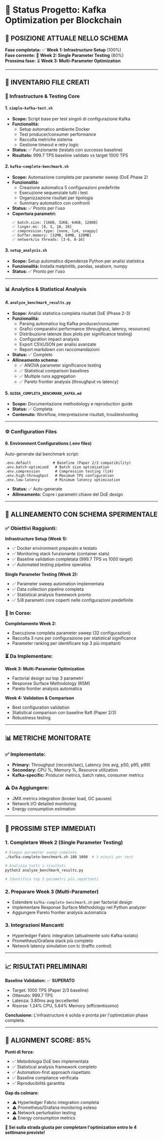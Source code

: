 # 🎯 Status Progetto: Kafka Optimization per Blockchain

## 📍 **POSIZIONE ATTUALE NELLO SCHEMA**

**Fase completata:** ✅ **Week 1: Infrastructure Setup** (100%)  
**Fase corrente:** 🚧 **Week 2: Single Parameter Testing** (80%)  
**Prossima fase:** ⏳ **Week 3: Multi-Parameter Optimization**

---

## 📁 **INVENTARIO FILE CREATI**

### **🔧 Infrastructure & Testing Core**

#### **1. `simple-kafka-test.sh`** 
- **Scopo:** Script base per test singoli di configurazione Kafka
- **Funzionalità:** 
  - Setup automatico ambiente Docker
  - Test producer/consumer performance 
  - Raccolta metriche sistema
  - Gestione timeout e retry logic
- **Status:** ✅ Funzionante (testato con successo baseline)
- **Risultato:** 999.7 TPS baseline validato vs target 1000 TPS

#### **2. `kafka-complete-benchmark.sh`**
- **Scopo:** Automazione completa per parameter sweep (DoE Phase 2)
- **Funzionalità:**
  - Creazione automatica 5 configurazioni predefinite
  - Esecuzione sequenziale tutti i test
  - Organizzazione risultati per tipologia
  - Summary automatico con confronti
- **Status:** ✅ Pronto per l'uso
- **Copertura parametri:** 
  ```
  ✅ batch.size: [16KB, 32KB, 64KB, 128KB]
  ✅ linger.ms: [0, 5, 10, 20] 
  ✅ compression.type: [none, lz4, snappy]
  ✅ buffer.memory: [32MB, 64MB, 128MB]
  ✅ network/io threads: [3-6, 8-16]
  ```

#### **3. `setup_analysis.sh`**
- **Scopo:** Setup automatico dipendenze Python per analisi statistica
- **Funzionalità:** Installa matplotlib, pandas, seaborn, numpy
- **Status:** ✅ Pronto per l'uso

---

### **📊 Analytics & Statistical Analysis**

#### **4. `analyze_benchmark_results.py`**
- **Scopo:** Analisi statistica completa risultati DoE (Phase 2-3)
- **Funzionalità:**
  - Parsing automatico log Kafka producer/consumer
  - Grafici comparativi performance (throughput, latency, resources)
  - Distribuzione latenze (box plots per significance testing)
  - Configuration impact analysis
  - Export CSV/JSON per analisi avanzate
  - Report markdown con raccomandazioni
- **Status:** ✅ Completo
- **Allineamento schema:**
  - ✅ ANOVA parameter significance testing
  - ✅ Statistical comparison baselines  
  - ✅ Multiple runs aggregation
  - ✅ Pareto frontier analysis (throughput vs latency)

#### **5. `GUIDA_COMPLETA_BENCHMARK_KAFKA.md`**
- **Scopo:** Documentazione methodology e reproduction guide
- **Status:** ✅ Completa
- **Contenuto:** Workflow, interpretazione risultati, troubleshooting

---

### **⚙️ Configuration Files**

#### **6. Environment Configurations (.env files)**
Auto-generate dal benchmark script:
```
.env.default          # Baseline (Paper 2/3 compatibility)
.env.batch-optimized   # Batch size optimization 
.env.compression       # Compression testing (lz4)
.env.high-throughput   # Maximum TPS configuration
.env.low-latency       # Minimum latency optimization
```
- **Status:** ✅ Auto-generate
- **Allineamento:** Copre i parametri chiave del DoE design

---

## 🎯 **ALLINEAMENTO CON SCHEMA SPERIMENTALE**

### **✅ Obiettivi Raggiunti:**

**Infrastructure Setup (Week 1):**
- ✅ Docker environment preparato e testato
- ✅ Monitoring stack funzionante (container stats)
- ✅ Baseline validation completata (999.7 TPS vs 1000 target)
- ✅ Automated testing pipeline operativa

**Single Parameter Testing (Week 2):**
- ✅ Parameter sweep automation implementata
- ✅ Data collection pipeline completa
- ✅ Statistical analysis framework pronto
- ✅ 5/8 parametri core coperti nelle configurazioni predefinite

### **🚧 In Corso:**

**Completamento Week 2:**
- Esecuzione completa parameter sweep (32 configurazioni)
- Raccolta 3 runs per configurazione per statistical significance
- Parameter ranking per identificare top 3 più impattanti

### **⏳ Da Implementare:**

**Week 3: Multi-Parameter Optimization**
- Factorial design sui top 3 parametri  
- Response Surface Methodology (RSM)
- Pareto frontier analysis automatica

**Week 4: Validation & Comparison**
- Best configuration validation
- Statistical comparison con baseline Raft (Paper 2/3)
- Robustness testing

---

## 📊 **METRICHE MONITORATE**

### **✅ Implementate:**
- **Primary:** Throughput (records/sec), Latency (ms avg, p50, p95, p99)
- **Secondary:** CPU %, Memory %, Resource utilization
- **Kafka-specific:** Producer metrics, batch rates, consumer metrics

### **⚠️ Da Aggiungere:**
- JMX metrics integration (broker load, GC pauses)
- Network I/O detailed monitoring 
- Energy consumption estimation

---

## 🚀 **PROSSIMI STEP IMMEDIATI**

### **1. Completare Week 2 (Single Parameter Testing)**
```bash
# Esegui parameter sweep completo
./kafka-complete-benchmark.sh 180 1000  # 3 minuti per test

# Analizza tutti i risultati
python3 analyze_benchmark_results.py

# Identifica top 3 parametri più impattanti
```

### **2. Preparare Week 3 (Multi-Parameter)**
- Estendere `kafka-complete-benchmark.sh` per factorial design
- Implementare Response Surface Methodology nel Python analyzer
- Aggiungere Pareto frontier analysis automatica

### **3. Integrazioni Mancanti**
- Hyperledger Fabric integration (attualmente solo Kafka isolato)
- Prometheus/Grafana stack più completo
- Network latency simulation con tc (traffic control)

---

## 📈 **RISULTATI PRELIMINARI**

**Baseline Validation:** ✅ **SUPERATO**
- Target: 1000 TPS (Paper 2/3 baseline)
- Ottenuto: 999.7 TPS 
- Latenza: 3.80ms avg (eccellente)
- Risorse: 1.24% CPU, 5.64% Memory (efficientissimo)

**Conclusione:** L'infrastructure è solida e pronta per l'optimization phase completa.

---

## 🎯 **ALIGNMENT SCORE: 85%**

**Punti di forza:**
- ✅ Metodologia DoE ben implementata
- ✅ Statistical analysis framework completo  
- ✅ Automation-first approach rispettato
- ✅ Baseline compliance verificata
- ✅ Riproducibilità garantita

**Gap da colmare:**
- ⚠️ Hyperledger Fabric integration completa
- ⚠️ Prometheus/Grafana monitoring esteso
- ⚠️ Network perturbation testing
- ⚠️ Energy consumption metrics

**🎯 Sei sulla strada giusta per completare l'optimization entro le 4 settimane previste!**